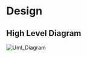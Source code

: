 # Design 
## High Level Diagram
![Uml_Diagram](https://user-images.githubusercontent.com/65846052/130233276-7b4113fb-47ae-4245-be0b-e0154dc9d151.jpg)

